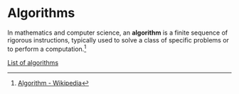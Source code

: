 # Algorithms
In mathematics and computer science, an **algorithm** is a finite sequence of rigorous instructions, typically used to solve a class of specific problems or to perform a computation.[^wiki]

[List of algorithms](https://en.wikipedia.org/wiki/List_of_algorithms)

[^wiki]: [Algorithm - Wikipedia](https://en.wikipedia.org/wiki/Algorithm)